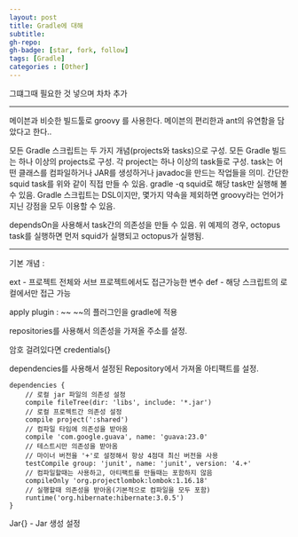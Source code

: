 ```yaml
---
layout: post
title: Gradle에 대해
subtitle: 
gh-repo: 
gh-badge: [star, fork, follow]
tags: [Gradle]
categories : [Other]
---
```


그떄그때 필요한 것 넣으며 차차 추가

---

메이븐과 비슷한 빌드툴로 groovy 를 사용한다.
메이븐의 편리한과 ant의 유연함을 담았다고 한다..

모든 Gradle 스크립트는 두 가지 개념(projects와 tasks)으로 구성.
모든 Gradle 빌드는 하나 이상의 projects로 구성.
각 project는 하나 이상의 task들로 구성.
task는 어떤 클래스를 컴파일하거나 JAR를 생성하거나 javadoc을 만드는 작업들을 의미.
간단한 squid task를 위와 같이 직접 만들 수 있음. gradle -q squid로 해당 task만 실행해 볼 수 있음.
Gradle 스크립트는 DSL이지만, 몇가지 약속을 제외하면 groovy라는 언어가 지닌 강점을 모두 이용할 수 있음.

dependsOn을 사용해서 task간의 의존성을 만들 수 있음. 위 예제의 경우, octopus task를 실행하면 먼저 squid가 실행되고 octopus가 실행됨.


---

기본 개념 : 

 ext - 프로젝트 전체와 서브 프로젝트에서도 접근가능한 변수
 def - 해당 스크립트의 로컬에서만 접근 가능

 apply plugin : ~~ 
~~의 플러그인을 gradle에 적용


repositories를 사용해서 의존성을 가져올 주소를 설정.

암호 걸려있다면
credentials{}


dependencies를 사용해서 설정된 Repository에서 가져올 아티팩트를 설정.



    dependencies {
        // 로컬 jar 파일의 의존성 설정
        compile fileTree(dir: 'libs', include: '*.jar')
        // 로컬 프로젝트간 의존성 설정
        compile project(':shared')
        // 컴파일 타임에 의존성을 받아옴
        compile 'com.google.guava', name: 'guava:23.0'
        // 테스트시만 의존성을 받아옴
        // 마이너 버전을 '+'로 설정해서 항상 4점대 최신 버전을 사용
        testCompile group: 'junit', name: 'junit', version: '4.+'
        // 컴파일할때는 사용하고, 아티팩트를 만들때는 포함하지 않음
        compileOnly 'org.projectlombok:lombok:1.16.18'
        // 실행할때 의존성을 받아옴(기본적으로 컴파일을 모두 포함)
        runtime('org.hibernate:hibernate:3.0.5')
    }




Jar{} - Jar 생성 설정


